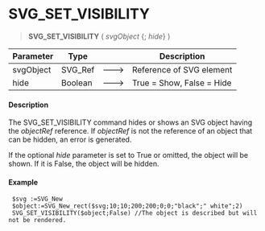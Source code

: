 # SVG_SET_VISIBILITY

>**SVG_SET_VISIBILITY** ( *svgObject* {; *hide*} )

| Parameter | Type |  | Description |
| --- | --- | --- | --- |
| svgObject | SVG_Ref | &#x1F852; | Reference of SVG element |
| hide | Boolean | &#x1F852; | True = Show, False = Hide |



#### Description 

The SVG\_SET\_VISIBILITY command hides or shows an SVG object having the *objectRef* reference. If *objectRef* is not the reference of an object that can be hidden, an error is generated.

If the optional *hide* parameter is set to True or omitted, the object will be shown. If it is False, the object will be hidden.

#### Example 

```4d
 $svg :=SVG_New
 $object:=SVG_New_rect($svg;10;10;200;200;0;0;"black";" white";2)
 SVG_SET_VISIBILITY($object;False) //The object is described but will not be rendered.
```

